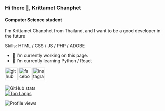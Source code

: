 ### Hi there 👋, Krittamet Chanphet
#### Computer Science student
I'm Krittamet Chanphet from Thailand, and I want to be a good developer in the future

Skills: HTML / CSS / JS / PHP / ADOBE

- 🔭 I’m currently working on this page. 
- 🌱 I’m currently learning Python / React 


[<img src='https://cdn.jsdelivr.net/npm/simple-icons@3.0.1/icons/github.svg' alt='github' height='40'>](https://github.com/BossKritt)  [<img src='https://cdn.jsdelivr.net/npm/simple-icons@3.0.1/icons/facebook.svg' alt='facebook' height='40'>](https://www.facebook.com/Krittamet.Chanphet/)  [<img src='https://cdn.jsdelivr.net/npm/simple-icons@3.0.1/icons/instagram.svg' alt='instagram' height='40'>](https://www.instagram.com/_bossKritt/)  

![GitHub stats](https://github-readme-stats.vercel.app/api?username=BossKritt&show_icons=true)  
[![Top Langs](https://github-readme-stats.vercel.app/api/top-langs/?username=BossKritt&layout=compact)](https://github.com/anuraghazra/github-readme-stats)

![Profile views](https://gpvc.arturio.dev/BossKritt)  
